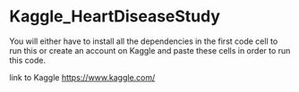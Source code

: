 # Kaggle_HeartDiseaseStudy

You will either have to install all the dependencies in the first code cell to run this or create an account on Kaggle and paste these cells in order to run this code.

link to Kaggle https://www.kaggle.com/

